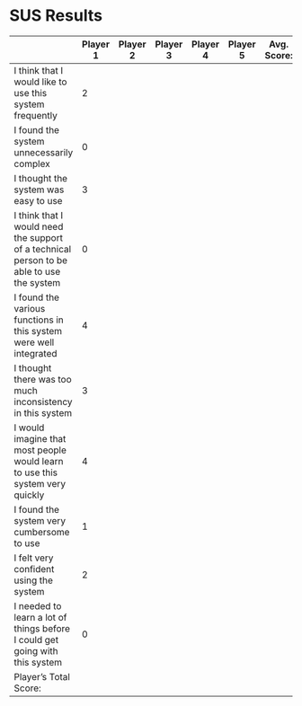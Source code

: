 # SUS Results

|  | Player 1 | Player 2 | Player 3 | Player 4 | Player 5 | Avg. Score: |
| --- | --- | --- | --- | --- | --- | --- |
| I think that I would like to use this system frequently | 2 |  |  |  |  |  |
| I found the system unnecessarily complex | 0 |  |  |  |  |  |
| I thought the system was easy to use | 3 |  |  |  |  |  |
| I think that I would need the support of a technical person to be able to use the system | 0 |  |  |  |  |  |
| I found the various functions in this system were well integrated | 4 |  |  |  |  |  |
| I thought there was too much inconsistency in this system | 3 |  |  |  |  |  |
| I would imagine that most people would learn to use this system very quickly | 4 |  |  |  |  |  |
| I found the system very cumbersome to use | 1 |  |  |  |  |  |
| I felt very confident using the system | 2 |  |  |  |  |  |
| I needed to learn a lot of things before I could get going with this system | 0 |  |  |  |  |  |
| Player’s Total Score: |  |  |  |  |  |  |
